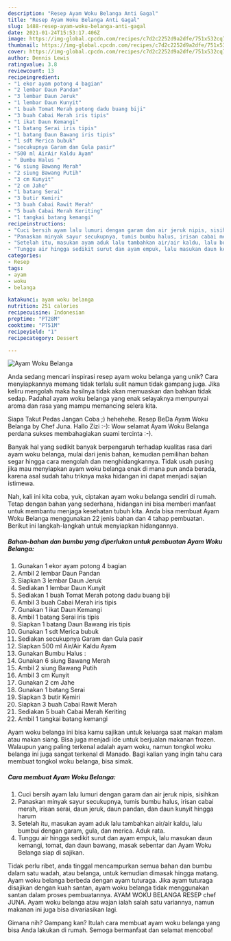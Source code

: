 ```yaml
---
description: "Resep Ayam Woku Belanga Anti Gagal"
title: "Resep Ayam Woku Belanga Anti Gagal"
slug: 1488-resep-ayam-woku-belanga-anti-gagal
date: 2021-01-24T15:53:17.406Z
image: https://img-global.cpcdn.com/recipes/c7d2c2252d9a2dfe/751x532cq70/ayam-woku-belanga-foto-resep-utama.jpg
thumbnail: https://img-global.cpcdn.com/recipes/c7d2c2252d9a2dfe/751x532cq70/ayam-woku-belanga-foto-resep-utama.jpg
cover: https://img-global.cpcdn.com/recipes/c7d2c2252d9a2dfe/751x532cq70/ayam-woku-belanga-foto-resep-utama.jpg
author: Dennis Lewis
ratingvalue: 3.8
reviewcount: 13
recipeingredient:
- "1 ekor ayam potong 4 bagian"
- "2 lembar Daun Pandan"
- "3 lembar Daun Jeruk"
- "1 lembar Daun Kunyit"
- "1 buah Tomat Merah potong dadu buang biji"
- "3 buah Cabai Merah iris tipis"
- "1 ikat Daun Kemangi"
- "1 batang Serai iris tipis"
- "1 batang Daun Bawang iris tipis"
- "1 sdt Merica bubuk"
- "secukupnya Garam dan Gula pasir"
- "500 ml AirAir Kaldu Ayam"
- " Bumbu Halus "
- "6 siung Bawang Merah"
- "2 siung Bawang Putih"
- "3 cm Kunyit"
- "2 cm Jahe"
- "1 batang Serai"
- "3 butir Kemiri"
- "3 buah Cabai Rawit Merah"
- "5 buah Cabai Merah Keriting"
- "1 tangkai batang kemangi"
recipeinstructions:
- "Cuci bersih ayam lalu lumuri dengan garam dan air jeruk nipis, sisihkan"
- "Panaskan minyak sayur secukupnya, tumis bumbu halus, irisan cabai merah, irisan serai, daun jeruk, daun pandan, dan daun kunyit hingga harum"
- "Setelah itu, masukan ayam aduk lalu tambahkan air/air kaldu, lalu bumbui dengan garam, gula, dan merica. Aduk rata."
- "Tunggu air hingga sedikit surut dan ayam empuk, lalu masukan daun kemangi, tomat, dan daun bawang, masak sebentar dan Ayam Woku Belanga siap di sajikan."
categories:
- Resep
tags:
- ayam
- woku
- belanga

katakunci: ayam woku belanga 
nutrition: 251 calories
recipecuisine: Indonesian
preptime: "PT28M"
cooktime: "PT51M"
recipeyield: "1"
recipecategory: Dessert

---
```



![Ayam Woku Belanga](https://img-global.cpcdn.com/recipes/c7d2c2252d9a2dfe/751x532cq70/ayam-woku-belanga-foto-resep-utama.jpg)

Anda sedang mencari inspirasi resep ayam woku belanga yang unik? Cara menyiapkannya memang tidak terlalu sulit namun tidak gampang juga. Jika keliru mengolah maka hasilnya tidak akan memuaskan dan bahkan tidak sedap. Padahal ayam woku belanga yang enak selayaknya mempunyai aroma dan rasa yang mampu memancing selera kita.

Siapa Takut Pedas Jangan Coba ;) hehehehe. Resep BeDa Ayam Woku Belanga by Chef Juna. Hallo Zizi :-): Wow selamat Ayam Woku Belanga perdana sukses membahagiakan suami tercinta :-).

Banyak hal yang sedikit banyak berpengaruh terhadap kualitas rasa dari ayam woku belanga, mulai dari jenis bahan, kemudian pemilihan bahan segar hingga cara mengolah dan menghidangkannya. Tidak usah pusing jika mau menyiapkan ayam woku belanga enak di mana pun anda berada, karena asal sudah tahu triknya maka hidangan ini dapat menjadi sajian istimewa.


Nah, kali ini kita coba, yuk, ciptakan ayam woku belanga sendiri di rumah. Tetap dengan bahan yang sederhana, hidangan ini bisa memberi manfaat untuk membantu menjaga kesehatan tubuh kita. Anda bisa membuat Ayam Woku Belanga menggunakan 22 jenis bahan dan 4 tahap pembuatan. Berikut ini langkah-langkah untuk menyiapkan hidangannya.

<!--inarticleads1-->

##### Bahan-bahan dan bumbu yang diperlukan untuk pembuatan Ayam Woku Belanga:

1. Gunakan 1 ekor ayam potong 4 bagian
1. Ambil 2 lembar Daun Pandan
1. Siapkan 3 lembar Daun Jeruk
1. Sediakan 1 lembar Daun Kunyit
1. Sediakan 1 buah Tomat Merah potong dadu buang biji
1. Ambil 3 buah Cabai Merah iris tipis
1. Gunakan 1 ikat Daun Kemangi
1. Ambil 1 batang Serai iris tipis
1. Siapkan 1 batang Daun Bawang iris tipis
1. Gunakan 1 sdt Merica bubuk
1. Sediakan secukupnya Garam dan Gula pasir
1. Siapkan 500 ml Air/Air Kaldu Ayam
1. Gunakan  Bumbu Halus :
1. Gunakan 6 siung Bawang Merah
1. Ambil 2 siung Bawang Putih
1. Ambil 3 cm Kunyit
1. Gunakan 2 cm Jahe
1. Gunakan 1 batang Serai
1. Siapkan 3 butir Kemiri
1. Siapkan 3 buah Cabai Rawit Merah
1. Sediakan 5 buah Cabai Merah Keriting
1. Ambil 1 tangkai batang kemangi


Ayam woku belanga ini bisa kamu sajikan untuk keluarga saat makan malam atau makan siang. Bisa juga menjadi ide untuk berjualan makanan frozen. Walaupun yang paling terkenal adalah ayam woku, namun tongkol woku belanga ini juga sangat terkenal di Manado. Bagi kalian yang ingin tahu cara membuat tongkol woku belanga, bisa simak. 

<!--inarticleads2-->

##### Cara membuat Ayam Woku Belanga:

1. Cuci bersih ayam lalu lumuri dengan garam dan air jeruk nipis, sisihkan
1. Panaskan minyak sayur secukupnya, tumis bumbu halus, irisan cabai merah, irisan serai, daun jeruk, daun pandan, dan daun kunyit hingga harum
1. Setelah itu, masukan ayam aduk lalu tambahkan air/air kaldu, lalu bumbui dengan garam, gula, dan merica. Aduk rata.
1. Tunggu air hingga sedikit surut dan ayam empuk, lalu masukan daun kemangi, tomat, dan daun bawang, masak sebentar dan Ayam Woku Belanga siap di sajikan.


Tidak perlu ribet, anda tinggal mencampurkan semua bahan dan bumbu dalam satu wadah, atau belanga, untuk kemudian dimasak hingga matang. Ayam woku belanga berbeda dengan ayam tuturaga. Jika ayam tuturaga disajikan dengan kuah santan, ayam woku belanga tidak menggunakan santan dalam proses pembuatannya. AYAM WOKU BELANGA RESEP chef JUNA. Ayam woku belanga atau wajan ialah salah satu variannya, namun makanan ini juga bisa divariasikan lagi. 

Gimana nih? Gampang kan? Itulah cara membuat ayam woku belanga yang bisa Anda lakukan di rumah. Semoga bermanfaat dan selamat mencoba!
